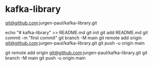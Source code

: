 # kafka-library 
git@github.com:jurgen-paul/kafka-library.git

echo "# kafka-library" >> README.md
git init
git add README.md
git commit -m "first commit"
git branch -M main
git remote add origin git@github.com:jurgen-paul/kafka-library.git
git push -u origin main

git remote add origin git@github.com:jurgen-paul/kafka-library.git
git branch -M main
git push -u origin main 
